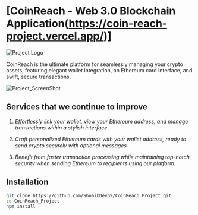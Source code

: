 # [**CoinReach - Web 3.0 Blockchain Application**(https://coin-reach-project.vercel.app/)]

![Project Logo](https://github.com/ShoaibDev69/CoinReach_Project/assets/124503086/73af6449-1f35-423d-9f6c-1ba406f18de3)

CoinReach is the ultimate platform for seamlessly managing your crypto assets,
featuring elegant wallet integration, an Ethereum card interface, and
swift, secure transactions.

![Project_ScreenShot](https://github.com/ShoaibDev69/CoinReach_Project/assets/124503086/c36efcef-aed0-4f7a-9878-580acf277929)

## Services that we continue to improve

1. *Effortlessly link your wallet, view your Ethereum address, and manage transactions within a stylish interface.*

2. *Craft personalized Ethereum cards with your wallet address, ready to send crypto securely with optional messages.*

3. *Benefit from faster transaction processing while maintaining top-notch security when sending Ethereum to recipients using our platform.*

## Installation

```bash
git clone https://github.com/ShoaibDev69/CoinReach_Project.git
cd CoinReach_Project
npm install
```
